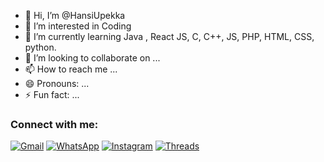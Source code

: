 - 👋 Hi, I’m @HansiUpekka
- 👀 I’m interested in Coding
- 🌱 I’m currently learning Java , React JS, C, C++, JS, PHP, HTML, CSS, python.
- 💞️ I’m looking to collaborate on ...
- 📫 How to reach me ...
- 😄 Pronouns: ...
- ⚡ Fun fact: ...

### Connect with me:

[![Gmail](https://img.shields.io/badge/Gmail-D14836?style=for-the-badge&logo=gmail&logoColor=white)](mailto:hansiupakkasithumini2002@gmail.com)
[![WhatsApp](https://img.shields.io/badge/WhatsApp-25D366?style=for-the-badge&logo=whatsapp&logoColor=white)](https://wa.me/qr/UZL6HR3XDUZWI1)
[![Instagram](https://img.shields.io/badge/Instagram-E4405F?style=for-the-badge&logo=instagram&logoColor=white)](https://www.instagram.com/hansi_upekka_sithumini_?igsh=cnM0Y25scmVmODB4)
[![Threads](https://img.shields.io/badge/Threads-000000?style=for-the-badge&logo=threads&logoColor=white)](https://www.threads.net/@hansi_upekka_sithumini_)

<!---
HansiUpekka/HansiUpekka is a ✨ special ✨ repository because its `README.md` (this file) appears on your GitHub profile.
You can click the Preview link to take a look at your changes.
--->
